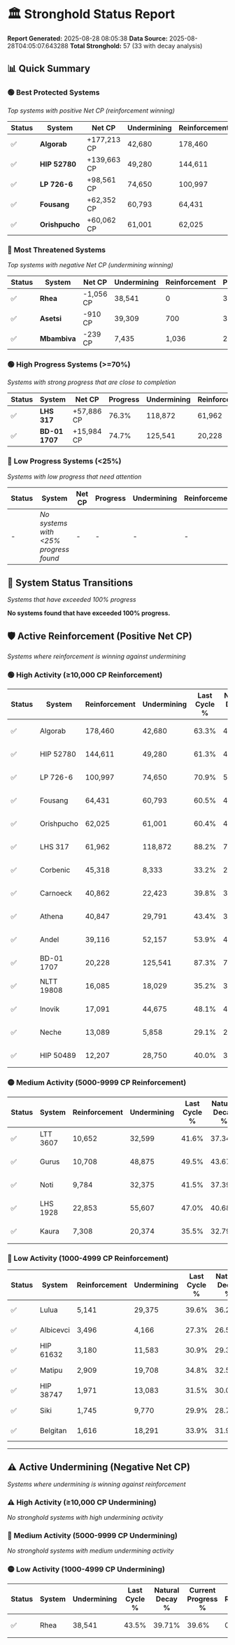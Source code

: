 # 🏛️ Stronghold Status Report

**Report Generated:** 2025-08-28 08:05:38
**Data Source:** 2025-08-28T04:05:07.643288
**Total Stronghold:** 57 (33 with decay analysis)

## 📊 Quick Summary

### 🟢 **Best Protected Systems**
*Top systems with positive Net CP (reinforcement winning)*

| Status | System | Net CP | Undermining | Reinforcement | Progress |
|--------|--------|--------|-------------|---------------|----------|
| ✅ | **Algorab** | +177,213 CP | 42,680 | 178,460 | 59.0% |
| ✅ | **HIP 52780** | +139,663 CP | 49,280 | 144,611 | 56.4% |
| ✅ | **LP 726-6** | +98,561 CP | 74,650 | 100,997 | 63.4% |
| ✅ | **Fousang** | +62,352 CP | 60,793 | 64,431 | 54.4% |
| ✅ | **Orishpucho** | +60,062 CP | 61,001 | 62,025 | 54.3% |

### 🔴 **Most Threatened Systems**
*Top systems with negative Net CP (undermining winning)*

| Status | System | Net CP | Undermining | Reinforcement | Progress |
|--------|--------|--------|-------------|---------------|----------|
| ✅ | **Rhea** | -1,056 CP | 38,541 | 0 | 39.6% |
| ✅ | **Asetsi** | -910 CP | 39,309 | 700 | 39.7% |
| ✅ | **Mbambiva** | -239 CP | 7,435 | 1,036 | 27.2% |

### 🟢 **High Progress Systems (>=70%)**
*Systems with strong progress that are close to completion*

| Status | System | Net CP | Progress | Undermining | Reinforcement |
|--------|--------|--------|----------|-------------|---------------|
| ✅ | **LHS 317** | +57,886 CP | 76.3% | 118,872 | 61,962 |
| ✅ | **BD-01 1707** | +15,984 CP | 74.7% | 125,541 | 20,228 |

### 🔴 **Low Progress Systems (<25%)**
*Systems with low progress that need attention*

| Status | System | Net CP | Progress | Undermining | Reinforcement |
|--------|--------|--------|----------|-------------|---------------|
| - | *No systems with <25% progress found* | - | - | - | - |
## 🔄 System Status Transitions
*Systems that have exceeded 100% progress*

**No systems found that have exceeded 100% progress.**

## 🛡️ Active Reinforcement (Positive Net CP)
*Systems where reinforcement is winning against undermining*

### 🟢 High Activity (≥10,000 CP Reinforcement)

| Status | System | Reinforcement | Undermining | Last Cycle % | Natural Decay % | Current Progress % | Current CP | Net CP | Activity |
|--------|--------|---------------|-------------|--------------|-----------------|-------------------|------------|--------|----------|
| ✅ | Algorab | 178,460 | 42,680 | 63.3% | 41.28% | 59.0% | 590,000 | +177,213 | 🟢 High Reinforcement |
| ✅ | HIP 52780 | 144,611 | 49,280 | 61.3% | 42.43% | 56.4% | 564,000 | +139,663 | 🟢 High Reinforcement |
| ✅ | LP 726-6 | 100,997 | 74,650 | 70.9% | 53.54% | 63.4% | 634,000 | +98,561 | 🟢 High Reinforcement |
| ✅ | Fousang | 64,431 | 60,793 | 60.5% | 48.16% | 54.4% | 544,000 | +62,352 | 🟢 High Reinforcement |
| ✅ | Orishpucho | 62,025 | 61,001 | 60.4% | 48.29% | 54.3% | 542,999 | +60,062 | 🟢 High Reinforcement |
| ✅ | LHS 317 | 61,962 | 118,872 | 88.2% | 70.51% | 76.3% | 763,000 | +57,886 | 🟢 High Reinforcement |
| ✅ | Corbenic | 45,318 | 8,333 | 33.2% | 27.91% | 32.4% | 324,000 | +44,874 | 🟢 High Reinforcement |
| ✅ | Carnoeck | 40,862 | 22,423 | 39.8% | 33.55% | 37.6% | 376,000 | +40,480 | 🟢 High Reinforcement |
| ✅ | Athena | 40,847 | 29,791 | 43.4% | 36.38% | 40.4% | 403,999 | +40,196 | 🟢 High Reinforcement |
| ✅ | Andel | 39,116 | 52,157 | 53.9% | 44.94% | 48.7% | 487,000 | +37,584 | 🟢 High Reinforcement |
| ✅ | BD-01 1707 | 20,228 | 125,541 | 87.3% | 73.10% | 74.7% | 747,000 | +15,984 | 🟢 High Reinforcement |
| ✅ | NLTT 19808 | 16,085 | 18,029 | 35.2% | 31.82% | 33.4% | 333,999 | +15,761 | 🟢 High Reinforcement |
| ✅ | Inovik | 17,091 | 44,675 | 48.1% | 42.03% | 43.6% | 436,000 | +15,727 | 🟢 High Reinforcement |
| ✅ | Neche | 13,089 | 5,858 | 29.1% | 27.17% | 28.5% | 285,000 | +13,265 | 🟢 High Reinforcement |
| ✅ | HIP 50489 | 12,207 | 28,750 | 40.0% | 35.95% | 37.1% | 371,000 | +11,513 | 🟢 High Reinforcement |

### 🟡 Medium Activity (5000-9999 CP Reinforcement)

| Status | System | Reinforcement | Undermining | Last Cycle % | Natural Decay % | Current Progress % | Current CP | Net CP | Activity |
|--------|--------|---------------|-------------|--------------|-----------------|-------------------|------------|--------|----------|
| ✅ | LTT 3607 | 10,652 | 32,599 | 41.6% | 37.34% | 38.3% | 382,999 | +9,601 | 🟡 Medium Reinforcement |
| ✅ | Gurus | 10,708 | 48,875 | 49.5% | 43.67% | 44.6% | 446,000 | +9,274 | 🟡 Medium Reinforcement |
| ✅ | Noti | 9,784 | 32,375 | 41.5% | 37.39% | 38.3% | 382,999 | +9,086 | 🟡 Medium Reinforcement |
| ✅ | LHS 1928 | 22,853 | 55,607 | 47.0% | 40.68% | 41.4% | 414,000 | +7,181 | 🟡 Medium Reinforcement |
| ✅ | Kaura | 7,308 | 20,374 | 35.5% | 32.79% | 33.5% | 335,000 | +7,071 | 🟡 Medium Reinforcement |

### 🔴 Low Activity (1000-4999 CP Reinforcement)

| Status | System | Reinforcement | Undermining | Last Cycle % | Natural Decay % | Current Progress % | Current CP | Net CP | Activity |
|--------|--------|---------------|-------------|--------------|-----------------|-------------------|------------|--------|----------|
| ✅ | Lulua | 5,141 | 29,375 | 39.6% | 36.24% | 36.7% | 367,000 | +4,563 | 🔵 Low Reinforcement |
| ✅ | Albicevci | 3,496 | 4,166 | 27.3% | 26.53% | 26.9% | 268,999 | +3,739 | 🔵 Low Reinforcement |
| ✅ | HIP 61632 | 3,180 | 11,583 | 30.9% | 29.38% | 29.7% | 297,000 | +3,175 | 🔵 Low Reinforcement |
| ✅ | Matipu | 2,909 | 19,708 | 34.8% | 32.53% | 32.8% | 327,999 | +2,682 | 🔵 Low Reinforcement |
| ✅ | HIP 38747 | 1,971 | 13,083 | 31.5% | 30.00% | 30.2% | 302,000 | +2,012 | 🔵 Low Reinforcement |
| ✅ | Siki | 1,745 | 9,770 | 29.9% | 28.71% | 28.9% | 289,000 | +1,872 | 🔵 Low Reinforcement |
| ✅ | Belgitan | 1,616 | 18,291 | 33.9% | 31.96% | 32.1% | 321,000 | +1,377 | 🔵 Low Reinforcement |


---

## ⚠️ Active Undermining (Negative Net CP)
*Systems where undermining is winning against reinforcement*

### ⚠️ High Activity (≥10,000 CP Undermining)

*No stronghold systems with high undermining activity*

### 🔶 Medium Activity (5000-9999 CP Undermining)

*No stronghold systems with medium undermining activity*

### 🟡 Low Activity (1000-4999 CP Undermining)

| Status | System | Undermining | Last Cycle % | Natural Decay % | Current Progress % | Reinforcement | Current CP | Net CP | Activity |
|--------|--------|-------------|--------------|-----------------|-------------------|---------------|------------|--------|----------|
| ✅ | Rhea | 38,541 | 43.5% | 39.71% | 39.6% | 0 | 396,000 | -1,056 | 🟡 Low Undermining |
